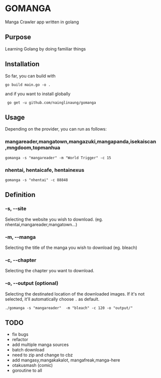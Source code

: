 # GOMANGA #


Manga Crawler app written in golang


## Purpose ##

Learning Golang by doing familiar things 


## Installation ##

So far, you can build with  

``` go build main.go -o . ```

and if you want to install globally 

``` go get -u github.com/nainglinaung/gomanga```


## Usage ##

Depending on the provider, you can run as follows:

### mangareader,mangatown,mangazuki,mangapanda,isekaiscan,mngdoom,topmanhua ###

```gomanga -s "mangareader" -m "World Trigger" -c 15```

### nhentai, hentaicafe, hentainexus ###

```gomanga -s "nhentai" -c 88848 ```


## Definition ##



### -s, --site ###

Selecting the website you wish to download. (eg. nhentai,mangareader,mangatown...)

### -m, --manga ##

Selecting the title of the manga you wish to download (eg. bleach)

### -c, --chapter ###

Selecting the chapter you want to download.

### -o, --output (optional) ###

Selecting the destinated location of the downloaded images. If it's not selected, it'll automatically choose `.` as default.

``` ./gomanga -s "mangareader"  -m "bleach" -c 120 -o "output/" ```



## TODO ##

- fix bugs
- refactor
- add multiple manga sources 
- batch download 
- need to zip and change to cbz 
- add mangasy,mangakakalot, mangafreak,manga-here
- otakusmash (comic)
- goroutine to all
